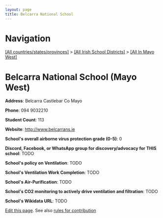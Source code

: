 ```yaml
---
layout: page
title: Belcarra National School
---
```

# Navigation

[[All countries/states/provinces]](../../..) > [[All Irish School Districts]](../..) > [[All In Mayo West]](..)

# Belcarra National School (Mayo West)

**Address**: Belcarra Castlebar Co Mayo

**Phone**: 094 9032210

**Student Count**: 113

**Website**: <http://www.belcarrans.ie>

**School's overall airborne virus protection grade (0-5)**: 0

**Discord, Facebook, or WhatsApp group for discovery/advocacy for THIS school**: TODO

**School's policy on Ventilation**: TODO

**School's Ventilation Work Completion**: TODO

**School's Air-Purification**: TODO

**School's CO2 monitoring to actively drive ventilation and filtration**: TODO

**School's Wikidata URL**: TODO


[Edit this page](https://github.com/ventilate-schools/Ireland/edit/main/./Mayo_West/Belcarra_National_School.md). See also [rules for contribution](../../../contribution-rules/)